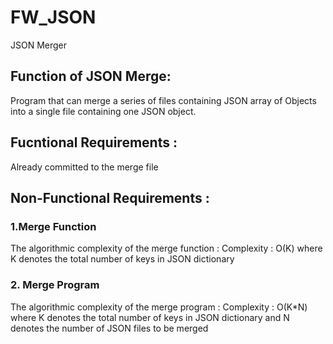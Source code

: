 # FW_JSON
JSON Merger

## Function of JSON Merge:
Program that can merge a series of files containing JSON array of Objects into a single file containing one JSON object.

## Fucntional Requirements :
Already committed to the merge file

## Non-Functional Requirements :
### 1.Merge Function
The algorithmic complexity of the merge function :
Complexity : O(K)   where K denotes the total number of keys in JSON dictionary
### 2. Merge Program
The algorithmic complexity of the merge program :
Complexity : O(K*N)  where K denotes the total number of keys in JSON dictionary and N denotes the number of JSON files to be merged
              
